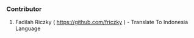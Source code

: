 ### Contributor

1. Fadilah Riczky ( https://github.com/friczky ) - Translate To Indonesia Language
